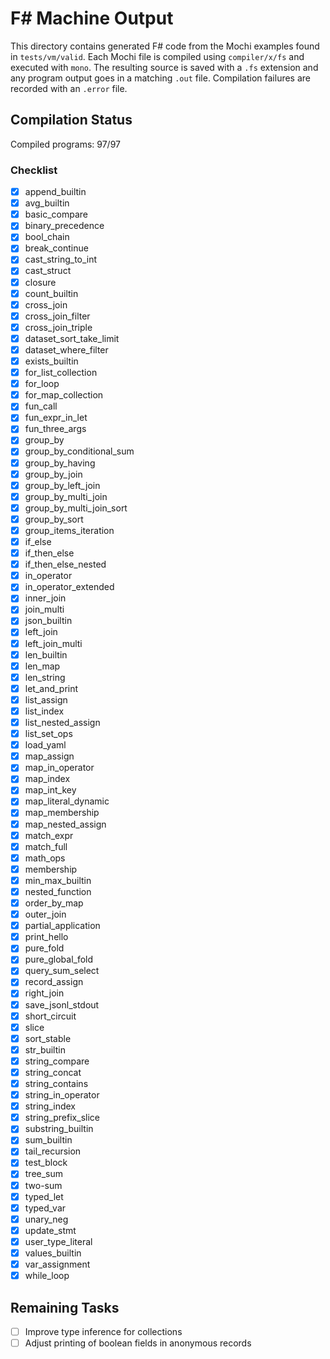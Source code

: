 # F# Machine Output

This directory contains generated F# code from the Mochi examples found in `tests/vm/valid`.
Each Mochi file is compiled using `compiler/x/fs` and executed with `mono`.
The resulting source is saved with a `.fs` extension and any program output goes in a matching `.out` file.
Compilation failures are recorded with an `.error` file.

## Compilation Status

Compiled programs: 97/97

### Checklist

- [x] append_builtin
- [x] avg_builtin
- [x] basic_compare
- [x] binary_precedence
- [x] bool_chain
- [x] break_continue
- [x] cast_string_to_int
- [x] cast_struct
- [x] closure
- [x] count_builtin
- [x] cross_join
- [x] cross_join_filter
- [x] cross_join_triple
- [x] dataset_sort_take_limit
- [x] dataset_where_filter
- [x] exists_builtin
- [x] for_list_collection
- [x] for_loop
- [x] for_map_collection
- [x] fun_call
- [x] fun_expr_in_let
- [x] fun_three_args
- [x] group_by
- [x] group_by_conditional_sum
- [x] group_by_having
- [x] group_by_join
- [x] group_by_left_join
- [x] group_by_multi_join
- [x] group_by_multi_join_sort
- [x] group_by_sort
- [x] group_items_iteration
- [x] if_else
- [x] if_then_else
- [x] if_then_else_nested
- [x] in_operator
- [x] in_operator_extended
- [x] inner_join
- [x] join_multi
- [x] json_builtin
- [x] left_join
- [x] left_join_multi
- [x] len_builtin
- [x] len_map
- [x] len_string
- [x] let_and_print
- [x] list_assign
- [x] list_index
- [x] list_nested_assign
- [x] list_set_ops
- [x] load_yaml
- [x] map_assign
- [x] map_in_operator
- [x] map_index
- [x] map_int_key
- [x] map_literal_dynamic
- [x] map_membership
- [x] map_nested_assign
- [x] match_expr
- [x] match_full
- [x] math_ops
- [x] membership
- [x] min_max_builtin
- [x] nested_function
- [x] order_by_map
- [x] outer_join
- [x] partial_application
- [x] print_hello
- [x] pure_fold
- [x] pure_global_fold
- [x] query_sum_select
- [x] record_assign
- [x] right_join
- [x] save_jsonl_stdout
- [x] short_circuit
- [x] slice
- [x] sort_stable
- [x] str_builtin
- [x] string_compare
- [x] string_concat
- [x] string_contains
- [x] string_in_operator
- [x] string_index
- [x] string_prefix_slice
- [x] substring_builtin
- [x] sum_builtin
- [x] tail_recursion
- [x] test_block
- [x] tree_sum
- [x] two-sum
- [x] typed_let
- [x] typed_var
- [x] unary_neg
- [x] update_stmt
- [x] user_type_literal
- [x] values_builtin
- [x] var_assignment
- [x] while_loop

## Remaining Tasks

- [ ] Improve type inference for collections
- [ ] Adjust printing of boolean fields in anonymous records
